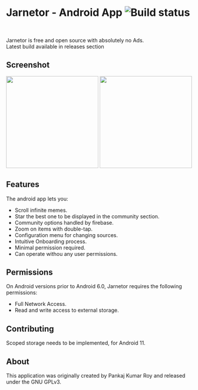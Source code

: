 # Jarnetor - Android App ![Build status](https://github.com/wallabag/android-app/workflows/CI/badge.svg?branch=master)

  <br />
  
Jarnetor is free and open source with absolutely no Ads.  
Latest build available in releases section
  
## Screenshot
  <div align="center">
  <img src="https://user-images.githubusercontent.com/71933842/135715614-7fe0a548-e0c8-4b41-8704-729db9b1e285.jpeg" width="250">
    <img src="https://user-images.githubusercontent.com/71933842/135715615-f1e396b9-7bfc-4b94-a0e1-ae409dee2c5e.jpeg" width="250">
  </div>

  
## Features

The android app lets you:
- Scroll infinite memes.
- Star the best one to be displayed in the community section.
- Community options handled by firebase.
- Zoom on items with double-tap.
- Configuration menu for changing sources.
- Intuitive Onboarding process.
- Minimal permission required.
- Can operate withou any user permissions.

## Permissions

On Android versions prior to Android 6.0, Jarnetor requires the following permissions:
- Full Network Access.
- Read and write access to external storage.

## Contributing

Scoped storage needs to be implemented, for Android 11.


## About

This application was originally created by Pankaj Kumar Roy and released under the GNU GPLv3.
